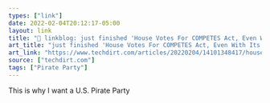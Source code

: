 ```yaml
---
types: ["link"]
date: 2022-02-04T20:12:17-05:00
layout: link
title: "🔗 linkblog: just finished 'House Votes For COMPETES Act, Even With Its Problems, Almost Entirely On Party Lines | Techdirt'"
art_title: "just finished 'House Votes For COMPETES Act, Even With Its Problems, Almost Entirely On Party Lines | Techdirt"
art_link: "https://www.techdirt.com/articles/20220204/14101348417/house-votes-competes-act-even-with-problems-almost-entirely-party-lines.shtml"
source: ["techdirt.com"]
tags: ["Pirate Party"]
---
```

This is why I want a U.S. Pirate Party
